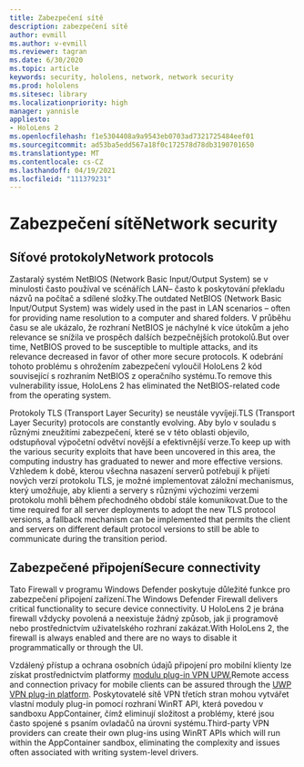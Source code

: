 ```yaml
---
title: Zabezpečení sítě
description: zabezpečení sítě
author: evmill
ms.author: v-evmill
ms.reviewer: tagran
ms.date: 6/30/2020
ms.topic: article
keywords: security, hololens, network, network security
ms.prod: hololens
ms.sitesec: library
ms.localizationpriority: high
manager: yannisle
appliesto:
- HoloLens 2
ms.openlocfilehash: f1e5304408a9a9543eb0703ad7321725484eef01
ms.sourcegitcommit: ad53ba5edd567a18f0c172578d78db3190701650
ms.translationtype: MT
ms.contentlocale: cs-CZ
ms.lasthandoff: 04/19/2021
ms.locfileid: "111379231"
---
```

# <a name="network-security"></a><span data-ttu-id="b9e05-104">Zabezpečení sítě</span><span class="sxs-lookup"><span data-stu-id="b9e05-104">Network security</span></span>

## <a name="network-protocols"></a><span data-ttu-id="b9e05-105">Síťové protokoly</span><span class="sxs-lookup"><span data-stu-id="b9e05-105">Network protocols</span></span>

<span data-ttu-id="b9e05-106">Zastaralý systém NetBIOS (Network Basic Input/Output System) se v minulosti často používal ve scénářích LAN– často k poskytování překladu názvů na počítač a sdílené složky.</span><span class="sxs-lookup"><span data-stu-id="b9e05-106">The outdated NetBIOS (Network Basic Input/Output System) was widely used in the past in LAN scenarios – often for providing name resolution to a computer and shared folders.</span></span> <span data-ttu-id="b9e05-107">V průběhu času se ale ukázalo, že rozhraní NetBIOS je náchylné k více útokům a jeho relevance se snížila ve prospěch dalších bezpečnějších protokolů.</span><span class="sxs-lookup"><span data-stu-id="b9e05-107">But over time, NetBIOS proved to be susceptible to multiple attacks, and its relevance decreased in favor of other more secure protocols.</span></span> <span data-ttu-id="b9e05-108">K odebrání tohoto problému s ohrožením zabezpečení vyloučil HoloLens 2 kód související s rozhraním NetBIOS z operačního systému.</span><span class="sxs-lookup"><span data-stu-id="b9e05-108">To remove this vulnerability issue, HoloLens 2 has eliminated the NetBIOS-related code from the operating system.</span></span>

<span data-ttu-id="b9e05-109">Protokoly TLS (Transport Layer Security) se neustále vyvíjejí.</span><span class="sxs-lookup"><span data-stu-id="b9e05-109">TLS (Transport Layer Security) protocols are constantly evolving.</span></span> <span data-ttu-id="b9e05-110">Aby bylo v souladu s různými zneužitími zabezpečení, které se v této oblasti objevilo, odstupňoval výpočetní odvětví novější a efektivnější verze.</span><span class="sxs-lookup"><span data-stu-id="b9e05-110">To keep up with the various security exploits that have been uncovered in this area, the computing industry has graduated to newer and more effective versions.</span></span> <span data-ttu-id="b9e05-111">Vzhledem k době, kterou všechna nasazení serverů potřebují k přijetí nových verzí protokolu TLS, je možné implementovat záložní mechanismus, který umožňuje, aby klienti a servery s různými výchozími verzemi protokolu mohli během přechodného období stále komunikovat.</span><span class="sxs-lookup"><span data-stu-id="b9e05-111">Due to the time required for all server deployments to adopt the new TLS protocol versions, a fallback mechanism can be implemented that permits the client and servers on different default protocol versions to still be able to communicate during the transition period.</span></span>

## <a name="secure-connectivity"></a><span data-ttu-id="b9e05-112">Zabezpečené připojení</span><span class="sxs-lookup"><span data-stu-id="b9e05-112">Secure connectivity</span></span> 

<span data-ttu-id="b9e05-113">Tato Firewall v programu Windows Defender poskytuje důležité funkce pro zabezpečení připojení zařízení.</span><span class="sxs-lookup"><span data-stu-id="b9e05-113">The Windows Defender Firewall delivers critical functionality to secure device connectivity.</span></span> <span data-ttu-id="b9e05-114">U HoloLens 2 je brána firewall vždycky povolená a neexistuje žádný způsob, jak ji programově nebo prostřednictvím uživatelského rozhraní zakázat.</span><span class="sxs-lookup"><span data-stu-id="b9e05-114">With HoloLens 2, the firewall is always enabled and there are no ways to disable it programmatically or through the UI.</span></span>

<span data-ttu-id="b9e05-115">Vzdálený přístup a ochrana osobních údajů připojení pro mobilní klienty lze získat prostřednictvím platformy [modulu plug-in VPN UPW.](https://docs.microsoft.com/uwp/api/Windows.Networking.Vpn?view=winrt-19041)</span><span class="sxs-lookup"><span data-stu-id="b9e05-115">Remote access and connection privacy for mobile clients can be assured through the [UWP VPN plug-in platform](https://docs.microsoft.com/uwp/api/Windows.Networking.Vpn?view=winrt-19041).</span></span> <span data-ttu-id="b9e05-116">Poskytovatelé sítě VPN třetích stran mohou vytvářet vlastní moduly plug-in pomocí rozhraní WinRT API, která povedou v sandboxu AppContainer, čímž eliminují složitost a problémy, které jsou často spojené s psaním ovladačů na úrovni systému.</span><span class="sxs-lookup"><span data-stu-id="b9e05-116">Third-party VPN providers can create their own plug-ins using WinRT APIs which will run within the AppContainer sandbox, eliminating the complexity and issues often associated with writing system-level drivers.</span></span>
